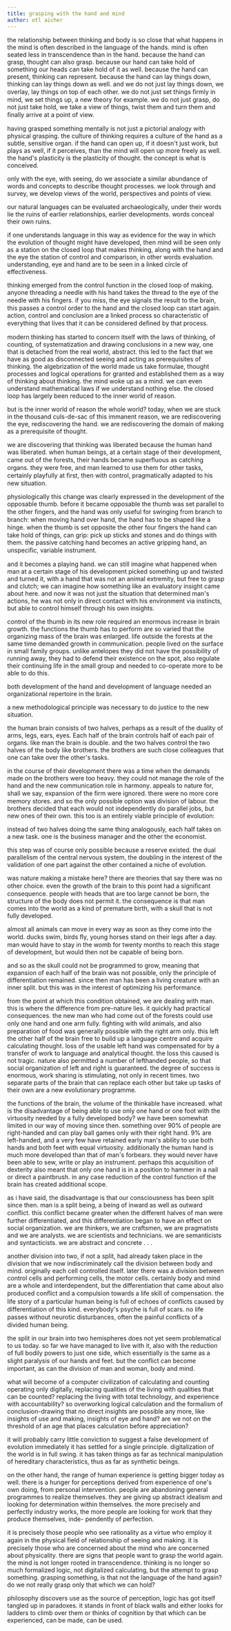 ```yaml
---
title: grasping with the hand and mind
author: otl aicher
---
```


the relationship between thinking and body is so close that what
happens in the mind is often described in the language of the
hands. mind is often seated less in transcendence than in the
hand. because the hand can grasp, thought can also grasp. because our
hand can take hold of something our heads can take hold of it as
well. because the hand can present, thinking can represent. because
the hand can lay things down, thinking can lay things down as
well. and we do not just lay things down, we overlay, lay things on
top of each other. we do not just set things ﬁrmly in mind, we set
things up, a new theory for example. we do not just grasp, do not just
take hold, we take a view of things, twist them and turn them and
ﬁnally arrive at a point of view.

having grasped something mentally is not just a pictorial analogy with
physical grasping. the culture of thinking requires a culture of the
hand as a subtle, sensitive organ. if the hand can open up, if it
doesn't just work, but plays as well, if it perceives, than the mind
will open up more freely as well. the hand's plasticity is the
plasticity of thought. the concept is what is conceived.

only with the eye, with seeing, do we associate a similar abundance of
words and concepts to describe thought processes. we look through and
survey, we develop views of the world, perspectives and points of
view.

our natural languages can be evaluated archaeologically, under their
words lie the ruins of earlier relationships, earlier
developments. words conceal their own ruins.

if one understands language in this way as evidence for the way in
which the evolution of thought might have developed, then mind will be
seen only as a station on the closed loop that makes thinking, along
with the hand and the eye the station of control and comparison, in
other words evaluation. understanding, eye and hand are to be seen in
a linked circle of effectiveness.

thinking emerged from the control function in the closed loop of
making. anyone threading a needle with his hand takes the thread to
the eye of the needle with his ﬁngers. if you miss, the eye signals
the result to the brain, this passes a control order to the hand and
the closed loop can start again. action, control and conclusion are a
linked process so characteristic of everything that lives that it can
be considered deﬁned by that process.

modern thinking has started to concern itself with the laws of
thinking, of counting, of systematization and drawing conclusions in a
new way, one that is detached from the real world, abstract. this led
to the fact that we have as good as disconnected seeing and acting as
prerequisites of thinking. the algebrization of the world made us take
formulae, thought processes and logical operations for granted and
established them as a way of thinking about thinking. the mind woke up
as a mind. we can even understand mathematical laws if we understand
nothing else. the closed loop has largely been reduced to the inner
world of reason.

but is the inner world of reason the whole world?  today, when we are
stuck in the thousand culs-de-sac of this immanent reason, we are
rediscovering the eye, rediscovering the hand. we are rediscovering
the domain of making as a prerequisite of thought.

we are discovering that thinking was liberated because the human hand
was liberated. when human beings, at a certain stage of their
development, came out of the forests, their hands became superﬂuous as
catching organs. they were free, and man learned to use them for other
tasks, certainly playfully at ﬁrst, then with control, pragmatically
adapted to his new situation.

physiologically this change was clearly expressed in the development
of the opposable thumb. before it became opposable the thumb was set
parallel to the other ﬁngers, and the hand was only useful for
swinging from branch to branch: when moving hand over hand, the hand
has to be shaped like a hinge.  when the thumb is set opposite the
other four ﬁngers the hand can take hold of things, can grip: pick up
sticks and stones and do things with them. the passive catching hand
becomes an active gripping hand, an unspeciﬁc, variable instrument.

and it becomes a playing hand. we can still imagine what happened when
man at a certain stage of his development picked something up and
twisted and turned it, with a hand that was not an animal extremity,
but free to grasp and clutch; we can imagine how something like an
evaluatory insight came about here.  and now it was not just the
situation that determined man's actions, he was not only in direct
contact with his environment via instincts, but able to control
himself through his own insights.

control of the thumb in its new role required an enormous increase in
brain growth. the functions the thumb has to perform are so varied
that the organizing mass of the brain was enlarged. life outside the
forests at the same time demanded growth in communication. people
lived on the surface in small family groups. unlike antelopes they did
not have the possibility of running away, they had to defend their
existence on the spot, also regulate their continuing life in the
small group and needed to co-operate more to be able to do this.

both development of the hand and development of language needed an
organizational repertoire in the brain.

a new methodological principle was necessary to do justice to the new
situation.

the human brain consists of two halves, perhaps as a result of the
duality of arms, legs, ears, eyes. Each half of the brain controls
half of each pair of organs.  like man the brain is double. and the
two halves control the two halves of the body like brothers. the
brothers are such close colleagues that one can take over the other's
tasks.

in the course of their development there was a time when the demands
made on the brothers were too heavy. they could not manage the role of
the hand and the new communication role in harmony. appeals to nature
for, shall we say, expansion of the ﬁrm were ignored. there were no
more core memory stores.  and so the only possible option was division
of labour. the brothers decided that each would not independently do
parallel jobs, but new ones of their own.  this too is an entirely
viable principle of evolution:

instead of two halves doing the same thing analogously, each half
takes on a new task. one is the business manager and the other the
economist.

this step was of course only possible because a reserve existed. the
dual parallelism of the central nervous system, the doubling in the
interest of the validation of one part against the other contained a
niche of evolution.

was nature making a mistake here? there are theories that say there
was no other choice. even the growth of the brain to this point had a
signiﬁcant consequence. people with heads that are too large cannot be
born, the structure of the body does not permit it. the consequence is
that man comes into the world as a kind of premature birth, with a
skull that is not fully developed.

almost all animals can move in every way as soon as they come into the
world. ducks swim, birds ﬂy, young horses stand on their legs after a
day. man would have to stay in the womb for twenty months to reach
this stage of development, but would then not be capable of being
born.

and so as the skull could not be programmed to grow, meaning that
expansion of each half of the brain was not possible, only the
principle of differentiation remained. since then man has been a
living creature with an inner split. but this was in the interest of
optimizing his performance.

from the point at which this condition obtained, we are dealing with
man. this is where the difference from pre-nature lies. it quickly had
practical consequences. the new man who had come out of the forests
could use only one hand and one arm fully.  ﬁghting with wild animals,
and also preparation of food was generally possible with the right arm
only.  this left the other half of the brain free to build up a
language centre and acquire calculating thought.  loss of the usable
left hand was compensated for by a transfer of work to language and
analytical thought.  the loss this caused is not tragic. nature also
permitted a number of lefthanded people, so that social organization
of left and right is guaranteed. the degree of success is enormous,
work sharing is stimulating, not only in recent times. two separate
parts of the brain that can replace each other but take up tasks of
their own are a new evolutionary programme.

the functions of the brain, the volume of the thinkable have
increased. what is the disadvantage of being able to use only one hand
or one foot with the virtuosity needed by a fully developed body? we
have been somewhat limited in our way of moving since then.  something
over 90% of people are right-handed and can play ball games only with
their right hand. 9% are left-handed, and a very few have retained
early man's ability to use both hands and both feet with equal
virtuosity. additionally the human hand is much more developed than
that of man's forbears. they would never have been able to sew, write
or play an instrument. perhaps this acquisition of dexterity also
meant that only one hand is in a position to hammer in a nail or
direct a paintbrush. in any case reduction of the control function of
the brain has created additional scope.

as i have said, the disadvantage is that our consciousness has been
split since then. man is a split being, a being of inward as well as
outward conﬂict.  this conﬂict became greater when the different
halves of man were further differentiated, and this differentiation
began to have an effect on social organization.  we are thinkers, we
are craftsmen, we are pragmatists and we are analysts. we are
scientists and technicians.  we are semanticists and syntacticists. we
are abstract and concrete . . .

another division into two, if not a split, had already taken place in
the division that we now indiscriminately call the division between
body and mind. originally each cell controlled itself. later there was
a division between control cells and performing cells, the motor
cells. certainly body and mind are a whole and interdependent, but the
differentiation that came about also produced conﬂict and a compulsion
towards a life skill of compensation. the life story of a particular
human being is full of echoes of conﬂicts caused by differentiation of
this kind. everybody's psyche is full of scars. no life passes without
neurotic disturbances, often the painful conﬂicts of a divided human
being.

the split in our brain into two hemispheres does not yet seem
problematical to us today. so far we have managed to live with it,
also with the reduction of full bodily powers to just one side, which
essentially is the same as a slight paralysis of our hands and
feet. but the conﬂict can become important, as can the division of man
and woman, body and mind.

what will become of a computer civilization of calculating and
counting operating only digitally, replacing qualities of the living
with qualities that can be counted? replacing the living with total
technology, and experience with accountability? so overworking logical
calculation and the formalism of conclusion-drawing that no direct
insights are possible any more, like insights of use and making,
insights of eye and hand? are we not on the threshold of an age that
places calculation before appreciation?

it will probably carry little conviction to suggest a false
development of evolution immediately it has settled for a single
principle. digitalization of the world is in full swing. it has taken
things as far as technical manipulation of hereditary characteristics,
thus as far as synthetic beings.

on the other hand, the range of human experience is getting bigger
today as well. there is a hunger for perceptions derived from
experience of one's own doing, from personal intervention. people are
abandoning general programmes to realize themselves.  they are giving
up abstract idealism and looking for determination within
themselves. the more precisely and perfectly industry works, the more
people are looking for work that they produce themselves, inde-
pendently of perfection.

it is precisely those people who see rationality as a virtue who
employ it again in the physical ﬁeld of relationship of seeing and
making. it is precisely those who are concerned about the mind who are
concerned about physicality. there are signs that people want to grasp
the world again. the mind is not longer rooted in
transcendence. thinking is no longer so much formalized logic, not
digitalized calculating, but the attempt to grasp something. grasping
something, is that not the language of the hand again? do we not
really grasp only that which we can hold?

philosophy discovers use as the source of perception, logic has got
itself tangled up in paradoxes. it stands in front of black walls and
either looks for ladders to climb over them or thinks of cognition by
that which can be experienced, can be made, can be used.
